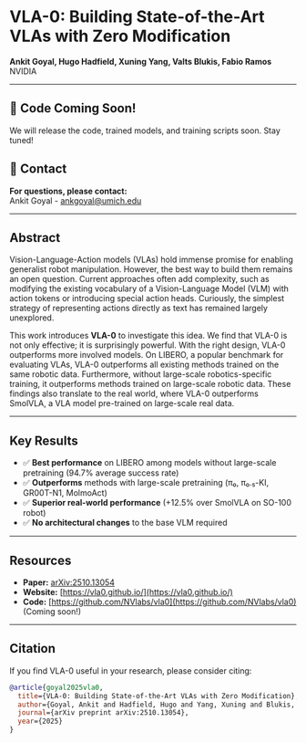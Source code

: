# VLA-0: Building State-of-the-Art VLAs with Zero Modification

**Ankit Goyal, Hugo Hadfield, Xuning Yang, Valts Blukis, Fabio Ramos**  
NVIDIA

---

## 🚀 Code Coming Soon!

We will release the code, trained models, and training scripts soon. Stay tuned!

## 📧 Contact

**For questions, please contact:**  
Ankit Goyal - [ankgoyal@umich.edu](mailto:ankgoyal@umich.edu)

---

## Abstract

Vision-Language-Action models (VLAs) hold immense promise for enabling generalist robot manipulation. However, the best way to build them remains an open question. Current approaches often add complexity, such as modifying the existing vocabulary of a Vision-Language Model (VLM) with action tokens or introducing special action heads. Curiously, the simplest strategy of representing actions directly as text has remained largely unexplored.

This work introduces **VLA-0** to investigate this idea. We find that VLA-0 is not only effective; it is surprisingly powerful. With the right design, VLA-0 outperforms more involved models. On LIBERO, a popular benchmark for evaluating VLAs, VLA-0 outperforms all existing methods trained on the same robotic data. Furthermore, without large-scale robotics-specific training, it outperforms methods trained on large-scale robotic data. These findings also translate to the real world, where VLA-0 outperforms SmolVLA, a VLA model pre-trained on large-scale real data.

---

## Key Results

- ✅ **Best performance** on LIBERO among models without large-scale pretraining (94.7% average success rate)
- ✅ **Outperforms** methods with large-scale pretraining (π₀, π₀.₅-KI, GR00T-N1, MolmoAct)
- ✅ **Superior real-world performance** (+12.5% over SmolVLA on SO-100 robot)
- ✅ **No architectural changes** to the base VLM required

---

## Resources

- **Paper:** [arXiv:2510.13054](https://arxiv.org/abs/2510.13054)
- **Website:** [https://vla0.github.io/](https://vla0.github.io/)
- **Code:** [https://github.com/NVlabs/vla0](https://github.com/NVlabs/vla0) (Coming soon!)

---

## Citation

If you find VLA-0 useful in your research, please consider citing:

```bibtex
@article{goyal2025vla0,
  title={VLA-0: Building State-of-the-Art VLAs with Zero Modification},
  author={Goyal, Ankit and Hadfield, Hugo and Yang, Xuning and Blukis, Valts and Ramos, Fabio},
  journal={arXiv preprint arXiv:2510.13054},
  year={2025}
}
```